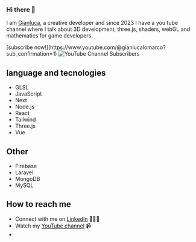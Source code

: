 ### Hi there 👋

I am [Gianluca](https://www.youtube.com/@gianlucalomarco), a creative developer and since 2023 I have a you tube channel where I talk about 3D development, three.js, shaders, webGL and mathematics for game developers. 
<p>
  [subscribe now!](https://www.youtube.com/@gianlucalomarco?sub_confirmation=1)
  <img alt="YouTube Channel Subscribers" src="https://img.shields.io/youtube/channel/subscribers/UCANHM643NsZGwuYvUcyN-yQ">
</p>

## language and tecnologies
- GLSL
- JavaScript
- Next
- Node.js
- React
- Tailwind
- Three.js
- Vue

## Other
- Firebase
- Laravel
- MongoDB
- MySQL

## How to reach me
- Connect with me on [LinkedIn](https://www.linkedin.com/in/gianluca-lomarco-2a496b5b/) 👨🏻‍💻
- Watch my [YouTube channel](https://www.youtube.com/@gianlucalomarco) 📹
- 
<!--
**rock-biter/rock-biter** is a ✨ _special_ ✨ repository because its `README.md` (this file) appears on your GitHub profile.

Here are some ideas to get you started:

- 🔭 I’m currently working on ...
- 🌱 I’m currently learning ...
- 👯 I’m looking to collaborate on ...
- 🤔 I’m looking for help with ...
- 💬 Ask me about ...
- 📫 How to reach me: ...
- 😄 Pronouns: ...
- ⚡ Fun fact: ...
-->
